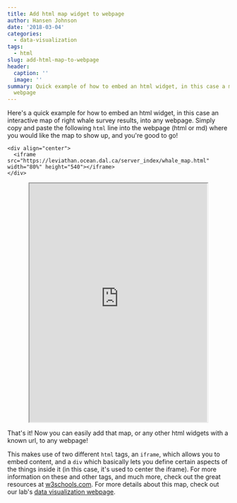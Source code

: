 ```yaml
---
title: Add html map widget to webpage
author: Hansen Johnson
date: '2018-03-04'
categories:
  - data-visualization
tags:
  - html
slug: add-html-map-to-webpage
header:
  caption: ''
  image: ''
summary: Quick example of how to embed an html widget, in this case a map, into a
  webpage
---
```


Here's a quick example for how to embed an html widget, in this case an interactive map of right whale survey results, into any webpage. Simply copy and paste the following `html` line into the webpage (html or md) where you would like the map to show up, and you're good to go!

```
<div align="center">
  <iframe src="https://leviathan.ocean.dal.ca/server_index/whale_map.html" width="80%" height="540"></iframe>
</div>
```

<div align="center">
  <iframe src="https://leviathan.ocean.dal.ca/server_index/whale_map.html" width="80%" height="540"></iframe>
</div>

That's it! Now you can easily add that map, or any other html widgets with a known url, to any webpage! 

This makes use of two different `html` tags, an `iframe`, which allows you to embed content, and a `div` which basically lets you define certain aspects of the things inside it (in this case, it's used to center the iframe). For more information on these and other tags, and much more, check out the great resources at [w3schools.com](https://www.w3schools.com/). For more details about this map, check out our lab's [data visualization webpage](http://leviathan.ocean.dal.ca/).
